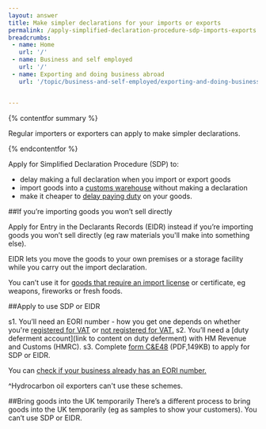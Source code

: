 ```yaml
---
layout: answer
title: Make simpler declarations for your imports or exports
permalink: /apply-simplified-declaration-procedure-sdp-imports-exports.html
breadcrumbs:
 - name: Home
   url: '/'
 - name: Business and self employed
   url: '/'
 - name: Exporting and doing business abroad
   url: '/topic/business-and-self-employed/exporting-and-doing-business-abroad.html'


---
```

{% contentfor summary %}

Regular importers or exporters can apply to make simpler declarations.

{% endcontentfor %}

Apply for Simplified Declaration Procedure (SDP) to:

- delay making a full declaration when you import or export goods  
- import goods into a [customs warehouse](/guide/processing-under-customs-control-relief-customs-warehousing/overview.html) without making a declaration
- make it cheaper to [delay paying duty](/delay-paying-customs-duty-when-you-import-goods.html) on your goods.  

##If you’re importing goods you won’t sell directly

Apply for Entry in the Declarants Records (EIDR) instead if you’re importing goods you won’t sell directly (eg raw materials you'll make into something else). 

EIDR lets you move the goods to your own premises or a storage facility while you carry out the import declaration. 

You can’t use it for [goods that require an import license](/guide/starting-to-export/export-licences.html) or certificate, eg weapons, fireworks or fresh foods.

##Apply to use SDP or EIDR

s1. You’ll need an EORI number - how you get one depends on whether you're [registered for VAT](https://online.hmrc.gov.uk/shortforms/form/EORIVAT) or [not registered for VAT.](https://online.hmrc.gov.uk/shortforms/form/EORINonVATExport)
s2. You’ll need a [duty deferment account](link to content on duty deferment) with HM Revenue and Customs (HMRC).
s3. Complete [form C&E48](https://www.gov.uk/government/uploads/system/uploads/attachment_data/file/374170/ce48.pdf) (PDF,149KB) to apply for SDP or EIDR.

You can [check if your business already has an EORI number.](http://ec.europa.eu/taxation_customs/dds2/eos/eori_validation.jsp?Lang=en)

^Hydrocarbon oil exporters can't use these schemes.

##Bring goods into the UK temporarily
There’s a different process to bring goods into the UK temporarily (eg as samples to show your customers). You can’t use SDP or EIDR.

